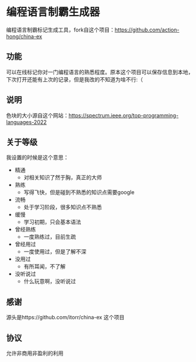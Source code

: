 # 编程语言制霸生成器
编程语言制霸标记生成工具，fork自这个项目：https://github.com/action-hong/china-ex

## 功能
可以在线标记你对一门编程语言的熟悉程度。原本这个项目可以保存信息到本地，下次打开还能有上次的记录，但是我改的不知道为啥不行:（

## 说明

色块的大小源自这个网站：https://spectrum.ieee.org/top-programming-languages-2022

## 关于等级

我设置的时候是这个意思：
- 精通
	- 对相关知识了然于胸，真正的大师
- 熟练
	- 写得飞快，但是碰到不熟悉的知识点需要google
- 流畅
	- 处于学习阶段，很多知识点不熟悉
- 缓慢
	- 学习初期，只会基本语法
- 曾经熟练
	- 一度熟练过，目前生疏
- 曾经用过
	- 一度使用过，但是了解不深
- 没用过
	- 有所耳闻，不了解
- 没听说过
	- 什么玩意啊，没听说过

## 感谢

源头是https://github.com/itorr/china-ex 这个项目

## 协议
允许非商用非盈利的利用
